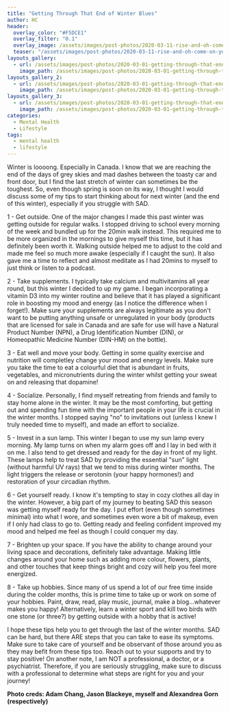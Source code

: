 ```yaml
---
title: "Getting Through That End of Winter Blues"
author: HC
header:
  overlay_color: "#F5DCE1"
  overlay_filter: "0.1"
  overlay_image: /assets/images/post-photos/2020-03-11-rise-and-oh-come-on-you-can-do-it/snow/jpg
  teaser: "/assets/images/post-photos/2020-03-11-rise-and-oh-come-on-you-can-do-it/snow.jpg"
layouts_gallery:
  - url: /assets/images/post-photos/2020-03-01-getting-through-that-end-of-winter-blues/person.jpg
    image_path: /assets/images/post-photos/2020-03-01-getting-through-that-end-of-winter-blues/person.jpg
layouts_gallery_2:
  - url: /assets/images/post-photos/2020-03-01-getting-through-that-end-of-winter-blues/meal.jpg
    image_path: /assets/images/post-photos/2020-03-01-getting-through-that-end-of-winter-blues/meal.jpg
layouts_gallery_3:
  - url: /assets/images/post-photos/2020-03-01-getting-through-that-end-of-winter-blues/room.jpg
    image_path: /assets/images/post-photos/2020-03-01-getting-through-that-end-of-winter-blues/room.jpg
categories:
  - Mental Health
  - Lifestyle
tags:
  - mental health
  - lifestyle
---
```


Winter is loooong. Especially in Canada. I know that we are reaching the end of the days of grey skies and mad dashes between the toasty car and front door, but I find the last stretch of winter can sometimes be the toughest. So, even though spring is soon on its way, I thought I would discuss some of my tips to start thinking about for next winter (and the end of this winter), especially if you struggle with SAD.



1 - Get outside.
One of the major changes I made this past winter was getting outside for regular walks. I stopped driving to school every morning of the week and bundled up for the 20min walk instead. This required me to be more organized in the mornings to give myself this time, but it has definitely been worth it. Walking outside helped me to adjust to the cold and made me feel so much more awake (especially if I caught the sun). It also gave me a time to reflect and almost meditate as I had 20mins to myself to just think or listen to a podcast. 


2 - Take supplements.
I typically take calcium and multivitamins all year round, but this winter I decided to up my game. I began incorporating a vitamin D3 into my winter routine and believe that it has played a significant role in boosting my mood and energy (as I notice the difference when I forget!). Make sure your supplements are always legitimate as you don't want to be putting anything unsafe or unregulated in your body (products that are licensed for sale in Canada and are safe for use will have a Natural Product Number (NPN), a Drug Identification Number (DIN), or Homeopathic Medicine Number (DIN-HM) on the bottle). 


3 - Eat well and move your body. 
Getting in some quality exercise and nutrition will completley change your mood and energy levels. Make sure you take the time to eat a colourful diet that is abundant in fruits, vegetables, and micronutrients during the winter whilst getting your sweat on and releasing that dopamine! 


4 - Socialize.
Personally, I find myself retreating from friends and family to stay home alone in the winter. It may be the most comforting, but getting out and spending fun time with the important people in your life is crucial in the winter months. I stopped saying "no" to invitations out (unless I knew I truly needed time to myself), and made an effort to socialize.


5 - Invest in a sun lamp.
This winter I began to use my sun lamp every morning. My lamp turns on when my alarm goes off and I lay in bed with it on me. I also tend to get dressed and ready for the day in front of my light. These  lamps help to treat SAD by providing the essential "sun" light (without harmful UV rays) that we tend to miss during winter months. The light triggers the release or serotonin (your happy hormones!) and restoration of your circadian rhythm.


6 - Get yourself ready.
I know it's tempting to stay in cozy clothes all day in the winter. However, a big part of my journey to beating SAD this season was getting myself ready for the day. I put effort (even though sometimes minimal) into what I wore, and sometimes even wore a bit of makeup, even if I only had class to go to. Getting ready and feeling confident improved my mood and helped me feel as though I could conquer my day. 


7 - Brighten up your space. 
If you have the ability to change around your living space and decorations, definitely take advantage. Making little changes around your home such as adding more colour, flowers, plants, and other touches that keep things bright and cozy will help you feel more energized. 


8 - Take up hobbies. 
Since many of us spend a lot of our free time inside during the colder months, this is prime time to take up or work on some of your hobbies. Paint, draw, read, play music, journal, make a blog...whatever makes you happy! Alternatively, learn a winter sport and kill two birds with one stone (or three?) by getting outside with a hobby that is active!


I hope these tips help you to get through the last of the winter months. SAD can be hard, but there ARE steps that you can take to ease its symptoms. Make sure to take care of yourself and be observant of those around you as they may befit from these tips too. Reach out to your supports and try to stay positive! On another note, I am NOT a professional, a doctor, or a psychiatrist. Therefore, if you are seriously struggling, make sure to discuss with a professional to determine what steps are right for you and your journey! 


**Photo creds: Adam Chang, Jason Blackeye, myself and Alexandrea Gorn (respectively)**